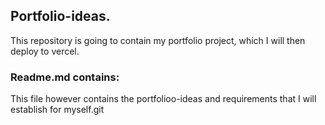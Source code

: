 ## Portfolio-ideas.

This repository is going to contain my portfolio project, which I will then deploy to vercel.

### Readme.md contains: 
This file however contains the portfolioo-ideas and requirements that I will establish for myself.git 